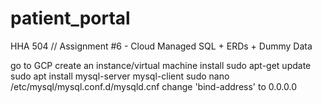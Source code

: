 # patient_portal
HHA 504 // Assignment #6 - Cloud Managed SQL + ERDs + Dummy Data


go to GCP
create an instance/virtual machine
install sudo apt-get update
sudo apt install mysql-server mysql-client
sudo nano /etc/mysql/mysql.conf.d/mysqld.cnf
change 'bind-address' to 0.0.0.0